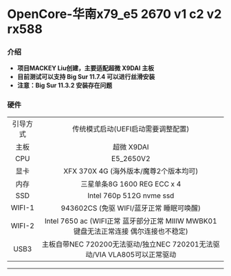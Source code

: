 # OpenCore-华南x79_e5 2670 v1 c2 v2 rx588

### 介绍
- **项目MACKEY Liu创建，主要适配超微 X9DAI 主板**
- **目前测试可以支持 Big Sur 11.7.4 可以进行丝滑安装**
- **注意：Big Sur 11.3.2 安装存在问题**
### 硬件 ###
|             |                                                       |
| :---------: | :---------------------------------------------------: |
| 引导方式         | 传统模式启动(UEFI启动需要调整配置)                    | 
| 主板         | 超微 X9DAI                                       |
| CPU         | E5_2650V2                                   |
| 显卡         | XFX 370X 4G (海外版本/魔尊2个版本均可)                |
| 内存         | 三星单条8G 1600 REG ECC x 4                        | 
| SSD         | Intel 760p 512G nvme ssd                       | 
| WIFI-1         | 943602CS (免驱 WIFI/蓝牙正常 睡眠可唤醒)                       | 
| WIFI-2         | Intel 7650 ac   (WIFI正常 蓝牙部分正常 MIIIW MWBK01 键盘无法正常连接 偶尔连接也不稳定)                     | 
| USB3          | 主板自带NEC 720200无法驱动/独立NEC 720201无法驱动/VIA VLA805可以正常驱动                    | 

---